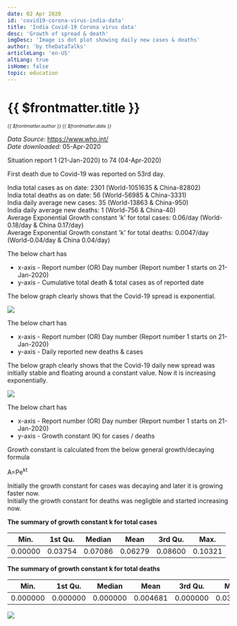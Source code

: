 ```yaml
---
date: 02 Apr 2020
id: 'covid19-corona-virus-india-data'
title: 'India Covid-19 Corona virus data'
desc: 'Growth of spread & death'
imgDesc: 'Image is dot plot showing daily new cases & deaths'
author: 'by theDataTalks'
articleLang: 'en-US'
altLang: true
isHome: false
topic: education
---
```


<altLang />

# {{ $frontmatter.title }}
<i style="font-size: 0.75em;"> {{ $frontmatter.author }} {{ $frontmatter.date }} </i>

*Data Source:* <https://www.who.int/>\
*Date downloaded:* 05-Apr-2020

Situation report 1 (21-Jan-2020) to 74 (04-Apr-2020)

First death due to Covid-19 was reported on 53rd day.

India total cases as on date: 2301 (World-1051635 & China-82802)  
India total deaths as on date: 56 (World-56985 & China-3331)  
India daily average new cases: 35 (World-13863 & China-950)  
India daily average new deaths: 1 (World-756 & China-40)  
Average Exponential Growth constant 'k' for total cases: 0.06/day (World-0.18/day & China 0.17/day)  
Average Exponential Growth constant 'k' for total deaths: 0.0047/day (World-0.04/day & China 0.04/day)  

The below chart has

-   x-axis - Report number (OR) Day number (Report number 1 starts on
    21-Jan-2020)
-   y-axis - Cumulative total death & total cases as of reported date

The below graph clearly shows that the Covid-19 spread is exponential.

![](/img/education/covid19-corona-virus-india-data_files/figure-markdown/world%20corona%20plot-1.png)

The below chart has

-   x-axis - Report number (OR) Day number (Report number 1 starts on
    21-Jan-2020)
-   y-axis - Daily reported new deaths & cases

The below graph clearly shows that the Covid-19 daily new spread
was initially stable and floating around a constant value. Now it is increasing exponentially.

![](/img/education/covid19-corona-virus-india-data_files/figure-markdown/world%20corona%20plot-2.png)

The below chart has

-   x-axis - Report number (OR) Day number (Report number 1 starts on
    21-Jan-2020)
-   y-axis - Growth constant (K) for cases / deaths

Growth constant is calculated from the below general growth/decaying
formula

A=Pe<sup>kt</sup>

Initially the growth constant for cases was decaying and later it is
growing faster now.\
Initially the growth constant for deaths was negligble and started
increasing now.

<div class="lowfont">

**The summary of growth constant k for total cases**

|Min. |1st Qu.  |Median    |Mean |3rd Qu.    |Max. |
|-------|---------|--------|-------|---------|--------|
|0.00000 |0.03754 |0.07086 |0.06279 |0.08600 |0.10321|

**The summary of growth constant k for total deaths**

|Min.  |1st Qu.   |Median     |Mean  |3rd Qu.     |Max. |
|-------|---------|--------|-------|---------|--------|
|0.000000 |0.000000 |0.000000 |0.004681 |0.000000 |0.035187|


</div>

![](/img/education/covid19-corona-virus-india-data_files/figure-markdown/growth%20constant%20plot-1.png)

<style>

</style>